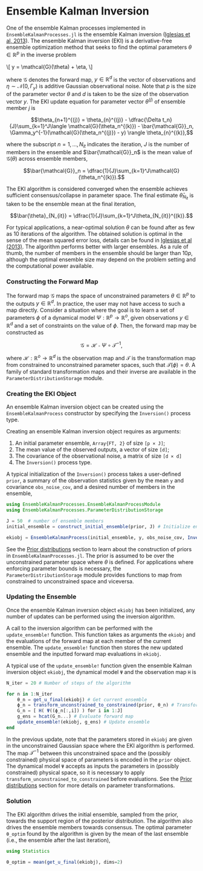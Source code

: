 # Ensemble Kalman Inversion

One of the ensemble Kalman processes implemented in `EnsembleKalmanProcesses.jl` is the ensemble Kalman inversion ([Iglesias et al, 2013](http://dx.doi.org/10.1088/0266-5611/29/4/045001)). The ensemble Kalman inversion (EKI) is a derivative-free ensemble optimization method that seeks to find the optimal parameters $\theta \in \mathbb{R}^p$ in the inverse problem

\\[ y = \mathcal{G}(\theta) + \eta, \\]

where $\mathcal{G}$ denotes the forward map, $y \in \mathbb{R}^d$ is the vector of observations and $\eta \sim \mathcal{N}(0, \Gamma_y)$ is additive Gaussian observational noise. Note that $p$ is the size of the parameter vector $\theta$ and $d$ is taken to be the size of the observation vector $y$. The EKI update equation for parameter vector $\theta^{(j)}$ of ensemble member $j$ is

```math
\theta_{n+1}^{(j)} = \theta_{n}^{(j)} - \dfrac{\Delta t_n}{J}\sum_{k=1}^J\langle \mathcal{G}(\theta_n^{(k)}) - \bar{\mathcal{G}}_n, \Gamma_y^{-1}(\mathcal{G}(\theta_n^{(j)}) - y) \rangle \theta_{n}^{(k)},
```

where the subscript $n=1, \dots, N_{it}$ indicates the iteration, $J$ is the number of members in the ensemble and $\bar{\mathcal{G}}_n$ is the mean value of $\mathcal{G}(\theta)$ across ensemble members,

```math
\bar{\mathcal{G}}_n = \dfrac{1}{J}\sum_{k=1}^J\mathcal{G}(\theta_n^{(k)}).
```

The EKI algorithm is considered converged when the ensemble achieves sufficient consensus/collapse in parameter space. The final estimate $\bar{\theta}_{N_{it}}$ is taken to be the ensemble mean at the final iteration,

```math
\bar{\theta}_{N_{it}} = \dfrac{1}{J}\sum_{k=1}^J\theta_{N_{it}}^{(k)}.
```

For typical applications, a near-optimal solution $\theta$ can be found after as few as 10 iterations of the algorithm. The obtained solution is optimal in the sense of the mean squared error loss, details can be found in [Iglesias et al (2013)](http://dx.doi.org/10.1088/0266-5611/29/4/045001). The algorithm performs better with larger ensembles. As a rule of thumb, the number of members in the ensemble should be larger than $10p$, although the optimal ensemble size may depend on the problem setting and the computational power available.

### Constructing the Forward Map

The forward map $\mathcal{G}$ maps the space of unconstrained parameters $\theta \in \mathbb{R}^p$ to the outputs $y\in \mathbb{R}^d$. In practice, the user may not have access to such a map directly. Consider a situation where the goal is to learn a set of parameters $\phi$ of a dynamical model $\Psi:\mathbb{R}^p \rightarrow \mathbb{R}^o$, given observations $y \in \mathbb{R}^d$ and a set of constraints on the value of $\phi$. Then, the forward map may be constructed as

```math
\mathcal{G} = \mathcal{H} \circ \Psi \circ \mathcal{T}^{-1},
```
where $\mathcal{H}:\mathbb{R}^o \rightarrow \mathbb{R}^d$ is the observation map and $\mathcal{T}$ is the transformation map from constrained to unconstrained parameter spaces, such that $\mathcal{T}(\phi)=\theta$. A family of standard transformation maps and their inverse are available in the `ParameterDistributionStorage` module.

### Creating the EKI Object

An ensemble Kalman inversion object can be created using the `EnsembleKalmanProcess` constructor by specifying the `Inversion()` process type.

Creating an ensemble Kalman inversion object requires as arguments:
 1. An initial parameter ensemble, `Array{FT, 2}` of size `[p × J]`;
 2. The mean value of the observed outputs, a vector of size `[d]`;
 3. The covariance of the observational noise, a matrix of size `[d × d]`
 4. The `Inversion()` process type.

A typical initialization of the `Inversion()` process takes a user-defined `prior`, a summary of the observation statistics given by the mean `y` and covariance `obs_noise_cov`, and a desired number of members in the ensemble,
```julia
using EnsembleKalmanProcesses.EnsembleKalmanProcessModule
using EnsembleKalmanProcesses.ParameterDistributionStorage

J = 50  # number of ensemble members
initial_ensemble = construct_initial_ensemble(prior, J) # Initialize ensemble from prior

ekiobj = EnsembleKalmanProcess(initial_ensemble, y, obs_noise_cov, Inversion())
```

See the [Prior distributions](https://clima.github.io/EnsembleKalmanProcesses.jl/previews/PR21/parameter_distributions/) section to learn about the construction of priors in `EnsembleKalmanProcesses.jl`. The prior is assumed to be over the unconstrained parameter space where $\theta$ is defined. For applications where enforcing parameter bounds is necessary, the `ParameterDistributionStorage` module provides functions to map from constrained to unconstrained space and viceversa. 

### Updating the Ensemble

Once the ensemble Kalman inversion object `ekiobj` has been initialized, any number of updates can be performed using the inversion algorithm.

A call to the inversion algorithm can be performed with the `update_ensemble!` function. This function takes as arguments the `ekiobj` and the evaluations of the forward map at each member of the current ensemble. The `update_ensemble!` function then stores the new updated ensemble and the inputted forward map evaluations in `ekiobj`. 

A typical use of the `update_ensemble!` function given the ensemble Kalman inversion object `ekiobj`, the dynamical model `Ψ` and the observation map `H` is
```julia
N_iter = 20 # Number of steps of the algorithm

for n in 1:N_iter
    θ_n = get_u_final(ekiobj) # Get current ensemble
    ϕ_n = transform_unconstrained_to_constrained(prior, θ_n) # Transform parameters to physical/constrained space
    G_n = [ H( Ψ((ϕ_n[:,i]) ) for i in 1:J]
    g_ens = hcat(G_n...) # Evaluate forward map
    update_ensemble!(ekiobj, g_ens) # Update ensemble
end
```

In the previous update, note that the parameters stored in `ekiobj` are given in the unconstrained Gaussian space where the EKI algorithm is performed. The map $\mathcal{T}^{-1}$ between this unconstrained space and the (possibly constrained) physical space of parameters is encoded in the `prior` object. The dynamical model `Ψ` accepts as inputs the parameters in (possibly constrained) physical space, so it is necessary to apply `transform_unconstrained_to_constrained` before evaluations. See the [Prior distributions](parameter_distributions/) section for more details on parameter transformations.

### Solution

The EKI algorithm drives the initial ensemble, sampled from the prior, towards the support region of the posterior distribution. The algorithm also drives the ensemble members towards consensus. The optimal parameter `θ_optim` found by the algorithm is given by the mean of the last ensemble (i.e., the ensemble after the last iteration),

```julia
using Statistics

θ_optim = mean(get_u_final(ekiobj), dims=2)
```
